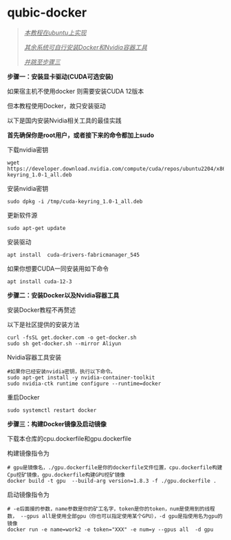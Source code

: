 # qubic-docker

> <u>*本教程在ubuntu上实现*</u>
>
> <u>*其余系统可自行安装Docker和Nvidia容器工具*</u>
>
> <u>*并跳至步骤三*</u>



**步骤一：安装显卡驱动(CUDA可选安装)**

如果宿主机不使用docker 则需要安装CUDA 12版本

但本教程使用Docker，故只安装驱动

以下是国内安装Nvidia相关工具的最佳实践

**首先确保你是root用户，或者接下来的命令都加上sudo**

下载nvidia密钥

```shell
wget https://developer.download.nvidia.com/compute/cuda/repos/ubuntu2204/x86_64/cuda-keyring_1.0-1_all.deb 
```

安装nvidia密钥

```shell
sudo dpkg -i /tmp/cuda-keyring_1.0-1_all.deb 
```

更新软件源

```shell
sudo apt-get update
```

安装驱动

```shell
apt install  cuda-drivers-fabricmanager_545
```

如果你想要CUDA一同安装用如下命令

```shell
apt install cuda-12-3
```

**步骤二：安装Docker以及Nvidia容器工具**

安装Docker教程不再赘述

以下是社区提供的安装方法

```shell
curl -fsSL get.docker.com -o get-docker.sh
sudo sh get-docker.sh --mirror Aliyun
```

Nvidia容器工具安装

```shell
#如果你已经安装nvidia密钥，执行以下命令。
sudo apt-get install -y nvidia-container-toolkit
sudo nvidia-ctk runtime configure --runtime=docker
```

重启Docker

```
sudo systemctl restart docker
```

**步骤三：构建Docker镜像及启动镜像**

下载本仓库的cpu.dockerfile和gpu.dockerfile

构建镜像指令为

```
# gpu是镜像名，./gpu.dockerfile是你的dockerfile文件位置，cpu.dockerfile构建Cpu挖矿镜像，gpu.dockerfile构建GPU挖矿镜像
docker build -t gpu  --build-arg version=1.8.3 -f ./gpu.dockerfile .
```

启动镜像指令为

```
# -e后面接的参数，name参数是你的矿工名字，token是你的token，num是使用到的线程数， --gpus all是使用全部gpu（你也可以指定使用某个GPU），-d gpu是指使用名为gpu的镜像
docker run -e name=work2 -e token="XXX" -e num=y --gpus all  -d gpu
```

